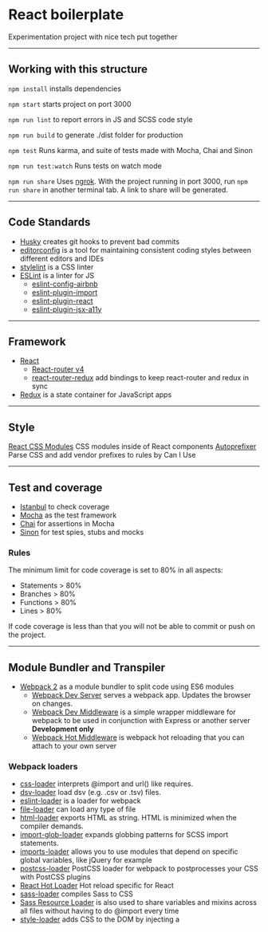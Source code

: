 # React boilerplate

Experimentation project with nice tech put together

---

## Working with this structure

`npm install` installs dependencies

`npm start` starts project on port 3000

`npm run lint` to report errors in JS and SCSS code style

`npm run build` to generate ./dist folder for production

`npm test` Runs karma, and suite of tests made with Mocha, Chai and Sinon

`npm run test:watch` Runs tests on watch mode

`npm run share` Uses [ngrok](https://github.com/bubenshchykov/ngrok). With the project running in port 3000, run `npm run share` in another terminal tab. A link to share will be generated.

---

## Code Standards
* [Husky](https://github.com/typicode/husky) creates git hooks to prevent bad commits
* [editorconfig](http://editorconfig.org/) is a tool for maintaining consistent coding styles between different editors and IDEs
* [stylelint](https://github.com/stylelint/stylelint) is a CSS linter
* [ESLint](https://github.com/eslint/eslint)  is a linter for JS
    * [eslint-config-airbnb](https://github.com/airbnb/javascript/tree/master/packages/eslint-config-airbnb)
    * [eslint-plugin-import](https://github.com/benmosher/eslint-plugin-import)
    * [eslint-plugin-react](https://github.com/yannickcr/eslint-plugin-react)
    * [eslint-plugin-jsx-a11y](https://github.com/evcohen/eslint-plugin-jsx-a11y)

---

## Framework

* [React](https://github.com/facebook/react)
  * [React-router v4](https://github.com/ReactTraining/react-router)
  * [react-router-redux](https://github.com/reactjs/react-router-redux) add bindings to keep react-router and redux in sync 
* [Redux](https://github.com/reactjs/redux/) is a state container for JavaScript apps 

---

## Style

[React CSS Modules](https://github.com/gajus/react-css-modules) CSS modules inside of React components
[Autoprefixer](https://github.com/postcss/autoprefixer) Parse CSS and add vendor prefixes to rules by Can I Use

-----------------

## Test and coverage

* [Istanbul](https://github.com/gotwarlost/istanbul) to check coverage
* [Mocha](https://github.com/mochajs/mocha) as the test framework 
* [Chai](https://github.com/chaijs/chai) for assertions in Mocha
* [Sinon](https://github.com/sinonjs/sinon) for test spies, stubs and mocks

### Rules
The minimum limit for code coverage is set to 80% in all aspects:

* Statements > 80% 
* Branches > 80% 
* Functions > 80% 
* Lines > 80%
 
If code coverage is less than that you will not be able to commit or push on the project.

---

## Module Bundler and Transpiler

* [Webpack 2](https://webpack.js.org/) as a module bundler to split code using ES6 modules
  * [Webpack Dev Server](https://github.com/webpack/webpack-dev-server) serves a webpack app. Updates the browser on changes.
  * [Webpack Dev Middleware](https://github.com/webpack/webpack-dev-middleware) is a simple wrapper middleware for webpack to be used in conjunction with Express or another server **Development only**
  * [Webpack Hot Middleware](https://github.com/glenjamin/webpack-hot-middleware) is webpack hot reloading that you can attach to your own server

### Webpack loaders
  
* [css-loader](https://github.com/webpack-contrib/css-loader) interprets @import and url() like requires.
* [dsv-loader](https://github.com/wbkd/dsv-loader) load dsv (e.g. .csv or .tsv) files.
* [eslint-loader](https://github.com/MoOx/eslint-loader) is a loader for webpack
* [file-loader](https://github.com/webpack-contrib/file-loader) can load any type of file
* [html-loader](https://github.com/webpack-contrib/html-loader) exports HTML as string. HTML is minimized when the compiler demands.
* [import-glob-loader](https://github.com/Aintaer/import-glob-loader) expands globbing patterns for SCSS import statements.
* [imports-loader](https://github.com/webpack-contrib/imports-loader) allows you to use modules that depend on specific global variables, like jQuery for example
* [postcss-loader](https://github.com/postcss/postcss-loader) PostCSS loader for webpack to postprocesses your CSS with PostCSS plugins
* [React Hot Loader](https://github.com/gaearon/react-hot-loader) Hot reload specific for React
* [sass-loader](https://github.com/webpack-contrib/sass-loader) compiles Sass to CSS 
* [Sass Resource Loader](https://github.com/shakacode/sass-resources-loader) is also used to share variables and mixins across all files without having to do @import every time
* [style-loader](https://github.com/webpack-contrib/style-loader) adds CSS to the DOM by injecting a <style> tag
* [url-loader](https://github.com/webpack-contrib/url-loader) The url loader works like the file loader, but can return a Data Url if the file is smaller than some byte limit defined

### Webpack plugins

* [HtmlWebpackPlugin](https://github.com/jantimon/html-webpack-plugin) Simplifies creation of HTML files to serve your webpack bundles
* [ExtractTextPlugin](https://github.com/webpack-contrib/extract-text-webpack-plugin) Extract text from bundle into a file, like css for example
* [CopyWebpackPlugin](https://github.com/kevlened/copy-webpack-plugin) Copy files and directories in webpack to output folder

* [Babel](http://babeljs.io/) to transpile new JS to JS compatible with most browsers 

## Other tools


